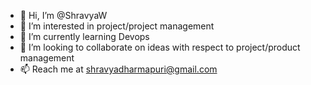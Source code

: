 - 👋 Hi, I’m @ShravyaW
- 👀 I’m interested in project/project management
- 🌱 I’m currently learning Devops 
- 💞️ I’m looking to collaborate on ideas with respect to project/product management
- 📫 Reach me at shravyadharmapuri@gmail.com



